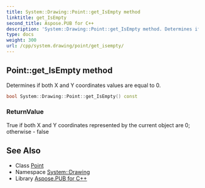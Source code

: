 ```yaml
---
title: System::Drawing::Point::get_IsEmpty method
linktitle: get_IsEmpty
second_title: Aspose.PUB for C++
description: 'System::Drawing::Point::get_IsEmpty method. Determines if both X and Y coordinates values are equal to 0 in C++.'
type: docs
weight: 300
url: /cpp/system.drawing/point/get_isempty/
---
```

## Point::get_IsEmpty method


Determines if both X and Y coordinates values are equal to 0.

```cpp
bool System::Drawing::Point::get_IsEmpty() const
```


### ReturnValue

True if both X and Y coordinates represented by the current object are 0; otherwise - false

## See Also

* Class [Point](../)
* Namespace [System::Drawing](../../)
* Library [Aspose.PUB for C++](../../../)
